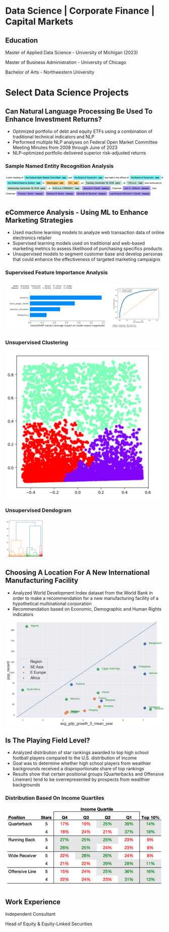 # Data Science | Corporate Finance | Capital Markets

## Education

Master of Applied Data Science - University of Michigan (2023)

Master of Business Administration - University of Chicago

Bachelor of Arts - Northwestern University

# Select Data Science Projects

## Can Natural Language Processing Be Used To Enhance Investment Returns?

- Optimized portfolio of debt and equity ETFs using a combination of traditional technical indicators and NLP
- Performed multiple NLP analyses on Federal Open Market Committee Meeting Minutes from 2008 through June of 2023
- NLP-optimized portfolio delivered superior risk-adjusted returns
  
### Sample Named Entity Recognition Analysis
![Photo](assets/NamedEntityRecogSample.png)
  
## eCommerce Analysis - Using ML to Enhance Marketing Strategies

- Used machine learning models to analyze web transaction data of online electronics retailer
- Supervised learning models used on traditional and web-based marketing metrics to assess likelihood of purchasing specifics products
- Unsupervised models to segment customer base and develop personas that could enhance the effectiveness of targeted marketing campaigns

### Supervised Feature Importance Analysis
![Photo](assets/FeatImp_VideoCards.png)

### Unsupervised Clustering
![Photo](assets/AggClusters.png)

### Unsupervised Dendogram

<img src="assets/Dendogram.png" width="125" height="125" />

## Choosing A Location For A New International Manufacturing Facility  
- Analyzed World Development Index dataset from the World Bank in order to make a recommendation for a new manufacturing facility of a hypothetical multinational corporation
- Recommendation based on Economic, Demographic and Human Rights indicators

![Photo](assets/PopVsAvgGDPGr.png)
 
## Is The Playing Field Level?

- Analyzed distribution of star rankings awarded to top high school football players compared to the U.S. distribution of income
- Goal was to determine whether high school players from wealthier backgrounds received a disproportionate share of top rankings
- Results show that certain positional groups (Quarterbacks and Offensive Linemen) tend to be overrepresented by prospects from wealthier backgrounds

### Distribution Based On Income Quartiles
![Photo](assets/OffenseQuartiles.png)

##  Work Experience

Independent Consultant

Head of Equity & Equity-Linked Securities
